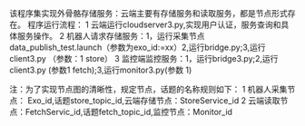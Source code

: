 该程序集实现外骨骼存储服务：云端主要有存储服务和读取服务，都是节点形式存在。
程序运行流程：
1 云端运行cloudserver3.py,实现用户认证，服务查询和具体服务操作。
2 机器人请求存储服务：1，运行采集节点data_publish_test.launch（参数为exo_id:=xx）2,运行bridge.py;3,运行client3.py （参数：1 store）
3 监控端监控服务：1，运行bridge3.py;2,运行client3.py (参数1 fetch);3,运行monitor3.py(参数 1)

注：为了实现节点图的清晰性，规定节点，话题的名称规则如下：
1 机器人采集节点： Exo_id,话题store_topic_id,云端存储节点：StoreService_id
2 云端读取节点：FetchServic_id,话题fetch_topic_id,监控节点：Monitor_id